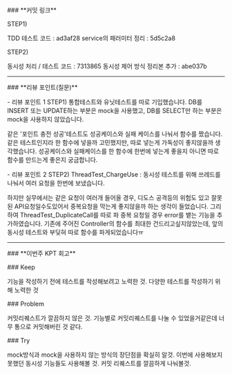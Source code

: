 \### \*\*커밋 링크\*\*

<!-- 

좋은 피드백을 받기 위해 가장 중요한 것은 코드를 작성할 때 커밋을 작업 단위로 잘 쪼개는 것입니다.

모든 작업을 하나의 커밋에 진행하고 PR을 하면 구조 파악에 많은 시간을 소모하기 때문에 절대로

좋은 피드백을 받을 수 없습니다.





필수 양식)

커밋 이름 : 커밋 링크



예시)

동시성 처리 : c83845

동시성 테스트 코드 : d93ji3

-->
STEP1)

TDD 테스트 코드 : ad3af28
service의 패러미터 정리 : 5d5c2a8

STEP2)

동시성 처리 / 테스트 코드 : 7313865
동시성 제어 방식 정리본 추가 : abe037b


---

\### \*\*리뷰 포인트(질문)\*\*

\- 리뷰 포인트 1
STEP1) 통합테스트와 유닛테스트를 따로 기입했습니다.
DB를 INSERT 또는 UPDATE하는 부분은 mock을 사용했고, DB를 SELECT만 하는 부분은 mock을 사용하지 않았습니다.

같은 '포인트 충전 성공'테스트도 성공케이스와 실패 케이스를 나눠서 함수를 짰습니다.
같은 테스트인지라 한 함수에 넣을까 고민했지만, 따로 넣는게 가독성이 좋지않을까 생각했습니다.
성공케이스와 실패케이스를 한 함수에 한번에 넣는게 좋을지 아니면 따로 함수를 만드는게 좋은지 궁금합니다.


\- 리뷰 포인트 2
STEP2)
ThreadTest_ChargeUse : 동시성 테스트를 위해 쓰레드를 나눠서 여러 요청을 한번에 보냈습니다.

하지만 실무에서는 같은 요청이 여러개 들어올 경우, 디도스 공격등의 위험도 있고 잘못된 API요청일수도있어서 중복요청을 막는게 좋지않을까 하는 생각이 들었습니다.
그리하여 ThreadTest_DuplicateCall를 따로 파 중복 요청일 경우 error를 뱉는 기능을 추가하였습니다.
기존에 주어진 Controller의 함수를 최대한 건드리고싶지않았는데, 앞의 동시성 테스트와 부딪혀 따로 함수를 파게되었습니다ㅠ

<!-- - 리뷰어가 특히 확인해야 할 부분이나 신경 써야 할 코드가 있다면 명확히 작성해주세요.(최대 2개)

&nbsp; 

&nbsp; 좋은 예:

&nbsp; - `ErrorMessage` 컴포넌트의 상태 업데이트 로직이 적절한지 검토 부탁드립니다.

&nbsp; - 추가한 유닛 테스트(`LoginError.test.js`)의 테스트 케이스가 충분한지 확인 부탁드립니다.



&nbsp; 나쁜 예:

&nbsp; - 개선사항을 알려주세요.

&nbsp; - 코드 전반적으로 봐주세요.

&nbsp; - 뭘 질문할지 모르겠어요. -->

---

\### \*\*이번주 KPT 회고\*\*



\### Keep

<!-- 유지해야 할 좋은 점 -->
기능을 작성하기 전에 테스트를 작성해보려고 노력한 것.
다양한 테스트를 작성하기 위해 노력한 것


\### Problem

<!--개선이 필요한 점-->
커밋리퀘스트가 깔끔하지 않은 것.
기능별로 커밋리퀘스트를 나눌 수 있었을거같은데 너무 통으로 커밋해버린 것 같다.


\### Try

<!-- 새롭게 시도할 점 -->
mock방식과 mock을 사용하지 않는 방식의 장단점을 확실히 알것.
이번에 사용해보지 못했던 동시성 기능들도 사용해볼 것.
커밋 리퀘스트를 깔끔하게 나눠볼것.

